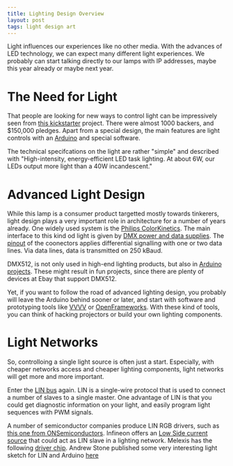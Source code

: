 ```yaml
---
title: Lighting Design Overview
layout: post
tags: light design art
---
```

Light influences our experiences like no other media. With the advances of LED technology, we can expect many different light experiences. We probably can start talking directly to our lamps with IP addresses, maybe this year already or maybe next year.

# The Need for Light

That people are looking for new ways to control light can be impressively seen from [this kickstarter](https://www.kickstarter.com/projects/metamanda/clyde-an-expressive-lamp-for-creative-homes) project. There were almost 1000 backers, and $150,000 pledges. Apart from a special design, the main features are light controls with an [Arduino](http://arduino.cc/) and special software.

The technical specifcations on the light are rather "simple" and described with "High-intensity, energy-efficient LED task lighting. At about 6W, our LEDs output more light than a 40W incandescent."

# Advanced Light Design

While this lamp is a consumer product targetted mostly towards tinkerers, light design plays a very important role in architecture for a number of years already.  One widely used system is the [Philips ColorKinetics](http://www.colorkinetics.de/showcase). The main interface to this kind od light is given by [DMX power and data supplies](http://www.colorkinetics.de/support/datasheets/PDS-60ca_24V_DMX_SpecSheet.pdf).  The [pinout](http://en.wikipedia.org/wiki/DMX512#Connectors) of the coonectors applies differential signalling with one or two data lines. Via data lines, data is transmitted on 250 kBaud.

DMX512, is not only used in high-end lighting products, but also in [Arduino projects](http://playground.arduino.cc/Learning/DMX). These might result in fun projects, since there are plenty of devices at Ebay that support DMX512.

Yet, if you want to follow the road of advanced lighting design, you probably will leave the Arduino behind sooner or later, and start with software and prototyping tools like [VVVV](http://vvvv.org/) or [OpenFrameworks](http://openframeworks.cc/about/). With these kind of tools, you can think of hacking projectors or build your own lighting components.

# Light Networks

So, controlloing a single light source is often just a start. Especially, with cheaper networks access and cheaper lighting components, light networks will get more and more important.

Enter the [LIN bus](http://blog.farsinotare.com/2014/04/15/2-the-lin-bus/) again. LIN is a single-wire protocol that is used to connect a number of slaves to a single master. One advantage of LIN is that you could get diagnostic information on your light, and easily program light sequences with PWM signals.

A number of semiconductor companies produce LIN RGB drivers, such as [this one from ONSemiconductors](http://www.onsemi.com/pub_link/Collateral/NCV7430-D.PDF). Infineon offers an [Low Side current source](http://www.infineon.com/dgdl/TLD7305EK-Data-Sheet-10-Infineon.pdf) that could act as LIN slave in a lighting network. Melexis has the following [driver chip](http://www.melexis.com/IO-Control-ICs/IO-Control-ICs/LIN-RGB-slave-for-ambient-light-applicationsLIN-slave-for-IO-extension-796.aspx). Andrew Stone published some very interesting light sketch for LIN and Arduino [here](https://github.com/gandrewstone/LIN)

